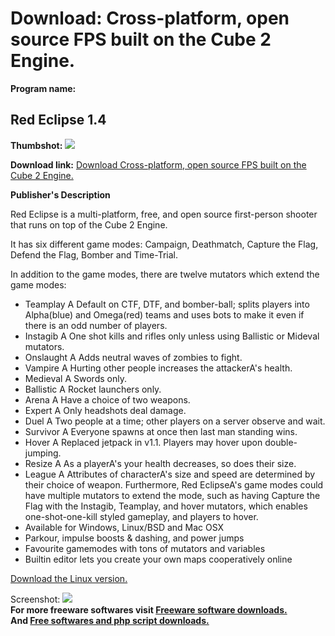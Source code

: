 # Download: Cross-platform, open source FPS built on the Cube 2 Engine.

**Program name:**

## Red Eclipse 1.4

  
**Thumbshot:** ![](http://www.freewarefiles.com/screenshot/redeclipse_md.jpg)   
  
**Download link:** [Download Cross-platform, open source FPS built on the Cube 2 Engine.](http://freesoftwares.boysofts.com/Red-Eclipse_program_73363.html)  
  


**Publisher's Description**  
  


Red Eclipse is a multi-platform, free, and open source first-person shooter that runs on top of the Cube 2 Engine. 

It has six different game modes: Campaign, Deathmatch, Capture the Flag, Defend the Flag, Bomber and Time-Trial.

In addition to the game modes, there are twelve mutators which extend the game modes:

  * Teamplay A Default on CTF, DTF, and bomber-ball; splits players into Alpha(blue) and Omega(red) teams and uses bots to make it even if there is an odd number of players. 
  * Instagib A One shot kills and rifles only unless using Ballistic or Mideval mutators. 
  * Onslaught A Adds neutral waves of zombies to fight. 
  * Vampire A Hurting other people increases the attackerA's health. 
  * Medieval A Swords only. 
  * Ballistic A Rocket launchers only. 
  * Arena A Have a choice of two weapons. 
  * Expert A Only headshots deal damage. 
  * Duel A Two people at a time; other players on a server observe and wait. 
  * Survivor A Everyone spawns at once then last man standing wins. 
  * Hover A Replaced jetpack in v1.1. Players may hover upon double-jumping. 
  * Resize A As a playerA's your health decreases, so does their size. 
  * League A Attributes of characterA's size and speed are determined by their choice of weapon. 
Furthermore, Red EclipseA's game modes could have multiple mutators to extend the mode, such as having Capture the Flag with the Instagib, Teamplay, and hover mutators, which enables one-shot-one-kill styled gameplay, and players to hover. 
  * Available for Windows, Linux/BSD and Mac OSX 
  * Parkour, impulse boosts & dashing, and power jumps 
  * Favourite gamemodes with tons of mutators and variables 
  * Builtin editor lets you create your own maps cooperatively online 

[Download the Linux version.](http://sourceforge.net/projects/redeclipse/files/redeclipse_1.4/redeclipse_1.4_nix.tar.bz2/download)

  
  
Screenshot: ![](http://www.freewarefiles.com/screenshot/redeclipse.jpg)   
**For more freeware softwares visit [Freeware software downloads.](http://freesoftwares.boysofts.com/)**   
**And [Free softwares and php script downloads.](http://www.boysofts.com/)**
